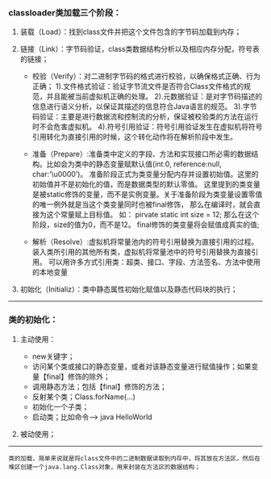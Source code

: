 ### classloader类加载三个阶段：
1. 装载（Load）：找到class文件并把这个文件包含的字节码加载到内存；

2. 链接（Link）：字节码验证，class类数据结构分析以及相应内存分配，符号表的链接；
    * 校验（Verify）：对二进制字节码的格式进行校验，以确保格式正确、行为正确；
           1).文件格式验证：验证字节流文件是否符合Class文件格式的规范，并且能被当前虚拟机正确的处理。
           2).元数据验证：是对字节码描述的信息进行语义分析，以保证其描述的信息符合Java语言的规范。
           3).字节码验证：主要是进行数据流和控制流的分析，保证被校验类的方法在运行时不会危害虚拟机。
           4).符号引用验证：符号引用验证发生在虚拟机将符号引用转化为直接引用的时候，这个转化动作将在解析阶段中发生。

    * 准备（Prepare）:准备类中定义的字段、方法和实现接口所必需的数据结构。比如会为类中的静态变量赋默认值(int:0, reference:null, char:’\u0000’)。
                  准备阶段正式为类变量分配内存并设置初始值。这里的初始值并不是初始化的值，而是数据类型的默认零值。
                  这里提到的类变量是被static修饰的变量，而不是实例变量。关于准备阶段为类变量设置零值的唯一例外就是当这个类变量同时也被final修饰，
                  那么在编译时，就会直接为这个常量赋上目标值。
                  如：
                  pirvate static int size = 12;
                  那么在这个阶段，size的值为0，而不是12。 final修饰的类变量将会赋值成真实的值;

    * 解析（Resolve）:虚拟机将常量池内的符号引用替换为直接引用的过程。装入类所引用的其他所有类，虚拟机将常量池中的符号引用替换为直接引用。
                可以用许多方式引用类：超类、接口、字段、方法签名、方法中使用的本地变量

3. 初始化（Initializ）：类中静态属性初始化赋值以及静态代码块的执行；

***

### 类的初始化：
1. 主动使用：
    - new关键字；
    - 访问某个类或接口的静态变量，或者对该静态变量进行赋值操作；如果变量【final】修饰的除外；
    - 调用静态方法；包括【final】修饰的方法；
    - 反射某个类；Class.forName(...)
    - 初始化一个子类；
    - 启动类；比如命令--> java HelloWorld

2. 被动使用；

***
~~~
类的加载，简单来说就是将class文件中的二进制数据读取到内存中，将其放在方法区，然后在堆区创建一个java.lang.Class对象，用来封装在方法区的数据结构；
~~~